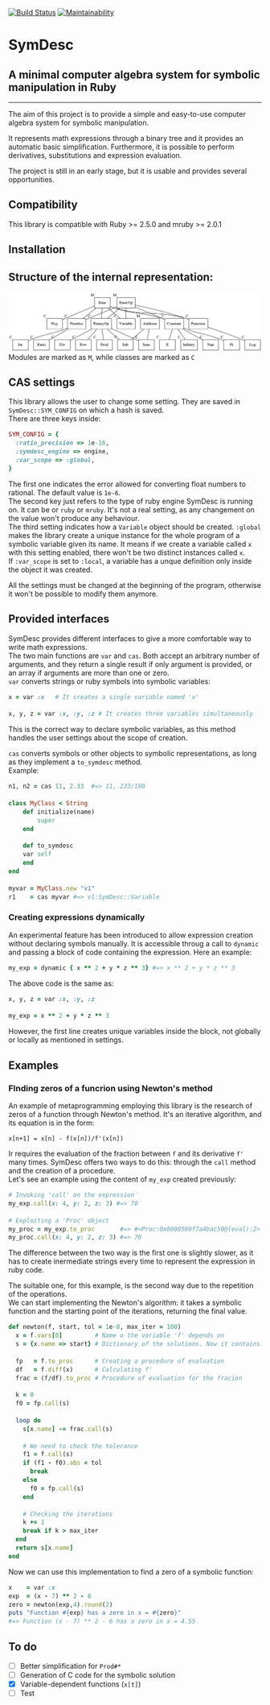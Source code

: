 [![Build Status](https://travis-ci.com/max-codeware/SymDesc.svg?branch=master)](https://travis-ci.com/max-codeware/SymDesc)
[![Maintainability](https://api.codeclimate.com/v1/badges/81c27b0478dee8f92aec/maintainability)](https://codeclimate.com/github/max-codeware/SymDesc/maintainability)

# SymDesc
## A minimal computer algebra system for symbolic manipulation in Ruby
___
The aim of this project is to provide a simple and easy-to-use computer algebra system for symbolic
manipulation.

It represents math expressions through a binary tree and it provides an automatic basic simplification. 
Furthermore, it is possible to perform derivatives, substitutions and expression evaluation.

The project is still in an early stage, but it is usable and provides several opportunities.

## Compatibility
This library is compatible with Ruby >= 2.5.0 and mruby >= 2.0.1

## Installation

## Structure of the internal representation:
![Inheritance chain](res/inheritance_chain.png)
Modules are marked as `M`, while classes are marked as `C`

## CAS settings
This library allows the user to change some setting. They are saved in `SymDesc::SYM_CONFIG` on which a hash is saved.\
There are three keys inside:
```ruby
SYM_CONFIG = {
  :ratio_precision => 1e-16, 
  :symdesc_engine => engine,      
  :var_scope => :global,          
}
```
The first one indicates the error allowed for converting float numbers to rational. The default value is 
`1e-6`.\
The second key just refers to the type of ruby engine SymDesc is running on. It can be or `ruby` or `mruby`.
It's not a real setting, as any changement on the value won't produce any behaviour.\
The third setting indicates how a `Variable` object should be created. `:global` makes the library create a
unique instance for the whole program of a symbolic variable given its name. It means if we create a variable
called `x` with this setting enabled, there won't be two distinct instances called `x`.\
If `:var_scope` is set to `:local`, a variable has a unque definition only inside the object it was created.

All the settings must be changed at the beginning of the program, otherwise it won't be possible to modify them anymore.


## Provided interfaces
SymDesc provides different interfaces to give a more comfortable way to write math expressions.\
The two main functions are `var` and `cas`. Both accept an arbitrary number of arguments, and they return a
single result if only argument is provided, or an array if arguments are more than one or zero.\
`var` converts strings or ruby symbols into symbolic variables:
```ruby
x = var :x   # It creates a single variable named 'x'

x, y, z = var :x, :y, :z # It creates three variables simultaneously
```
This is the correct way to declare symbolic variables, as this method handles the user settings about the
scope of creation.

`cas` converts symbols or other objects to symbolic representations, as long as they implement a `to_symdesc`
method.\
Example:
```ruby
n1, n2 = cas 11, 2.33  #=> 11, 233/100

class MyClass < String 
	def initialize(name)
		super
	end

	def to_symdesc
    var self
	end
end

myvar = MyClass.new "v1"
r1    = cas myvar #=> v1:SymDesc::Variable  
```

### Creating expressions dynamically
An experimental feature has been introduced to allow expression creation without declaring symbols manually.
It is accessible throug a call to `dynamic` and passing a block of code containing the expression. Here an
example:
```ruby
my_exp = dynamic { x ** 2 + y * z ** 3} #=> x ** 2 + y * z ** 3
```
The above code is the same as:
```ruby
x, y, z = var :x, :y, :z 

my_exp = x ** 2 + y * z ** 3
```
However, the first line creates unique variables inside the block, not globally or locally as mentioned in
settings. 

## Examples
### FInding zeros of a funcrion using Newton's method
An example of metaprogramming employing this library is the research of zeros of a function through Newton's
method. It's an iterative algorithm, and its equation is in the form:
```
x[n+1] = x[n] - f(x[n])/f'(x[n])
```
Ir requires the evaluation of the fraction between  `f` and its derivative `f'` many times. SymDesc offers
two ways to do this: through the `call` method and the creation of a procedure.\
Let's see an example using the content of `my_exp` created previously:
```ruby
# Invoking 'call' on the expression`
my_exp.call(x: 4, y: 2, z: 3) #=> 70

# Exploiting a 'Proc' object
my_proc = my_exp.to_proc       #=> #<Proc:0x0000560f7a4bac50@(eval):2>
my_proc.call(x: 4, y: 2, z: 3) #=> 70
```
The difference between the two way is the first one is slightly slower, as it has to create inermediate
strings every time to represent the expression in ruby code.

The suitable one, for this example, is the second way due to the repetition of the operations.\
We can start implementing the Newton's algorithm: it takes a symbolic function and the starting point of the
iterations, returning the final value.
```ruby
def newton(f, start, tol = 1e-8, max_iter = 100)
  x = f.vars[0]         # Name o the variable 'f' depends on
  s = {x.name => start} # Dictionary of the solutions. Now it contains x[n]

  fp   = f.to_proc      # Creating a procedure of evaluation
  df   = f.diff(x)      # Calculating f'
  frac = (f/df).to_proc # Procedure of evaluation for the fracion

  k = 0
  f0 = fp.call(s)

  loop do 
    s[x.name] -= frac.call(s)

    # We need to check the tolerance
    f1 = f.call(s)
    if (f1 - f0).abs < tol 
      break 
    else
      f0 = fp.call(s)
    end

    # Checking the iterations
    k += 1
    break if k > max_iter
  end
  return s[x.name]
end
```
Now we can use this implementation to find a zero of a symbolic function:
```ruby
x    = var :x
exp  = (x - 7) ** 2 - 6
zero = newton(exp,4).round(2)
puts "Function #{exp} has a zero in x = #{zero}"
#=> Function (x - 7) ** 2 - 6 has a zero in x = 4.55
```

## To do

 * [ ] Better simplification for `Prod#*`
 * [ ] Generation of C code for the symbolic solution
 * [x] Variable-dependent functions (`x[t]`)
 * [ ] Test

